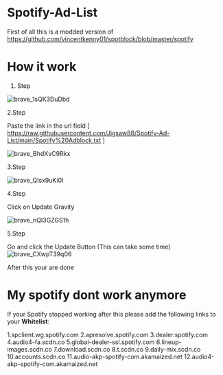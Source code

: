 # Spotify-Ad-List
First of all this is a modded version of https://github.com/vincentkenny01/spotblock/blob/master/spotify


# How it work

1. Step

![brave_1sQK3DuDbd](https://user-images.githubusercontent.com/71355908/144713430-8fef6cb6-54ac-425e-a8ef-0365f27b2a9d.png)

2.Step

Paste the link in the url field [ https://raw.githubusercontent.com/Jigsaw88/Spotify-Ad-List/main/Spotify%20Adblock.txt ] 

![brave_BhdXvC9Rkx](https://user-images.githubusercontent.com/71355908/144713473-3571d393-c37b-4c5e-abfe-5288709d3ac9.png)


3.Step

![brave_QIsx9uKi0I](https://user-images.githubusercontent.com/71355908/144713491-d713d98b-b866-4e47-b037-66eeb45645c1.png)

4.Step 

Click on Update Gravity

![brave_nQI3GZGS1h](https://user-images.githubusercontent.com/71355908/144713569-b50da4d1-0cee-4330-a585-81bd8d609be6.png)


5.Step

Go and click the Update Button (This can take some time)
![brave_CXwpT39q06](https://user-images.githubusercontent.com/71355908/144713604-fbe8a94c-ce9f-44e9-abf1-6af269f82003.png)


After this your are done

# My spotify dont work anymore
If your Spotify stopped working after this please add the following links to your **Whitelist**:

1.spclient.wg.spotify.com
2.apresolve.spotify.com
3.dealer.spotify.com
4.audio4-fa.scdn.co
5.global-dealer-ssl.spotify.com
6.lineup-images.scdn.co
7.download.scdn.co
8.t.scdn.co
9.daily-mix.scdn.co
10.accounts.scdn.co
11.audio-akp-spotify-com.akamaized.net
12.audio4-akp-spotify-com.akamaized.net
